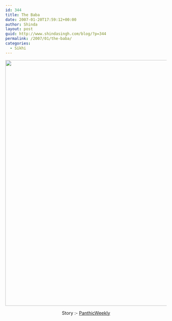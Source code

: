 ```yaml
---
id: 344
title: The Baba
date: 2007-01-20T17:59:12+00:00
author: Shinda
layout: post
guid: http://www.shindasingh.com/blog/?p=344
permalink: /2007/01/the-baba/
categories:
  - Sikhi
---
```

<p align="center">
  <a href="http://www.shindasingh.com/blog/wp-content/uploads/2007/01/WindowsLiveWriter/TheBaba_FC69/mannchang%5B4%5D1.jpg" atomicselection="true"><img style="border-right: 0px; border-top: 0px; border-left: 0px; border-bottom: 0px" height="768" src="http://www.shindasingh.com/blog/wp-content/uploads/2007/01/WindowsLiveWriter/TheBaba_FC69/mannchang_thumb%5B2%5D1.jpg" width="614" border="0" /></a>
</p>

<p align="center">
  Story :- <a href="http://www.panthic.org/news/125/ARTICLE/3048/2007-01-17.html">PanthicWeekly</a>
</p>